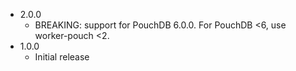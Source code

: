 - 2.0.0
  - BREAKING: support for PouchDB 6.0.0. For PouchDB <6, use worker-pouch <2.
- 1.0.0
  - Initial release
